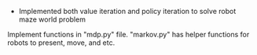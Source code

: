 - Implemented both value iteration and policy iteration to solve robot maze world problem

Implement functions in "mdp.py" file. "markov.py" has helper functions for robots to present, move, and etc.
